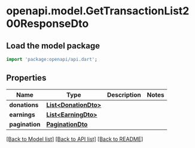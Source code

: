 # openapi.model.GetTransactionList200ResponseDto

## Load the model package
```dart
import 'package:openapi/api.dart';
```

## Properties
Name | Type | Description | Notes
------------ | ------------- | ------------- | -------------
**donations** | [**List&lt;DonationDto&gt;**](DonationDto.md) |  | 
**earnings** | [**List&lt;EarningDto&gt;**](EarningDto.md) |  | 
**pagination** | [**PaginationDto**](PaginationDto.md) |  | 

[[Back to Model list]](../README.md#documentation-for-models) [[Back to API list]](../README.md#documentation-for-api-endpoints) [[Back to README]](../README.md)


